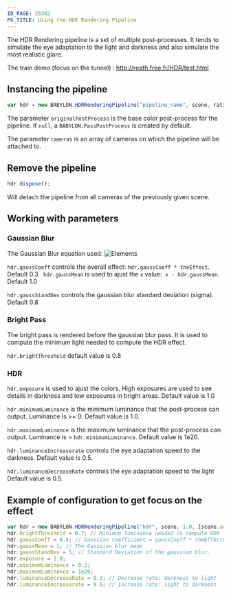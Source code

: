 ```yaml
---
ID_PAGE: 25362
PG_TITLE: Using the HDR Rendering Pipeline
---
```

The HDR Rendering pipeline is a set of multiple post-processes. It tends to simulate the eye adaptation to the light and darkness and also simulate the most realistic glare.

The train demo (focus on the tunnel) : http://reath.free.fr/HDR/test.html

## Instancing the pipeline ##

```javascript
var hdr = new BABYLON.HDRRenderingPipeline("pipeline_name", scene, ratio, originalPostProcess, cameras);
```
The parameter ```originalPostProcess``` is the base color post-process for the pipeline. If ```null```, a ```BABYLON.PassPostProcess``` is created by default.

The parameter ```cameras``` is an array of cameras on which the pipeline will be attached to.

## Remove the pipeline ##

```javascript
hdr.dispose();
```
Will detach the pipeline from all cameras of the previously given scene.

## Working with parameters ##

### Gaussian Blur ###

The Gaussian Blur equation used:
![Elements](http://homepages.inf.ed.ac.uk/rbf/HIPR2/eqns/eqngaus1.gif)

```hdr.gaussCoeff``` controls the overall effect: ```hdr.gaussCoeff * theEffect```. Default 0.3
 
```hdr.gaussMean``` is used to ajust the ```x``` value:  ```x - hdr.gaussMean```. Default 1.0

```hdr.gaussStandDev``` controls the gaussian blur standard deviation (sigma). Default 0.8

### Bright Pass ###

The bright pass is rendered before the gaussian blur pass. It is used to compute the minimum light needed to compute the HDR effect.

```hdr.brightThreshold``` default value is 0.8

### HDR ###

```hdr.exposure``` is used to ajust the colors. High exposures are used to see details in darkness and low exposures in bright areas. Default value is 1.0

```hdr.minimumLuminance``` is the minimum luminance that the post-process can output. Luminance is >= 0. Default value is 1.0.

```hdr.maximumLuminance``` is the maximum luminance that the post-process can output. Luminance is > ```hdr.minimumLuminance```. Default value is 1e20.

```hdr.luminanceIncreaserate``` controls the eye adaptation speed to the darkness. Default value is 0.5.

```hdr.luminanceDecreaseRate``` controls the eye adaptation speed to the light Default value is 0.5.

## Example of configuration to get focus on the effect ##

```javascript
var hdr = new BABYLON.HDRRenderingPipeline("hdr", scene, 1.0, [scene.activeCamera]);
hdr.brightThreshold = 0.7; // Minimum luminance needed to compute HDR
hdr.gaussCoeff = 0.5; // Gaussian coefficient = gaussCoeff * theEffectOutput;
hdr.gaussMean = 1; // The Gaussian blur mean
hdr.gaussStandDev = 5; // Standard Deviation of the gaussian blur.
hdr.exposure = 1.0;
hdr.minimumLuminance = 0.2;
hdr.maximumLuminance = 1e20;
hdr.luminanceDecreaseRate = 0.3; // Decrease rate: darkness to light
hdr.luminanceIncreaserate = 0.5; // Increase rate: light to darkness
```

